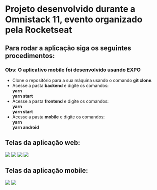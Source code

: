 # Projeto desenvolvido durante a Omnistack 11, evento organizado pela Rocketseat

## Para rodar a aplicação siga os seguintes procedimentos:

### Obs: O aplicativo mobile foi desenvolvido usando EXPO

- Clone o repositório para a sua máquina usando o comando **git clone**.
- Acesse a pasta **backend** e digite os comandos: <br />
**yarn** <br />
**yarn start**
- Acesse a pasta **frontend** e digite os comandos: <br />
**yarn** <br />
**yarn start**
- Acesse a pasta **mobile** e digite os comandos: <br />
**yarn** <br />
**yarn android**

## Telas da aplicação web:

<img src="https://user-images.githubusercontent.com/50718745/93690286-fc27b100-faac-11ea-8ba3-ab0b4cdd6bbf.png"/>
<img src="https://user-images.githubusercontent.com/50718745/93690288-fc27b100-faac-11ea-9c6e-c320051e13d1.png"/>
<img src="https://user-images.githubusercontent.com/50718745/93690287-fc27b100-faac-11ea-9470-d8341e1fda44.png"/>
<img src="https://user-images.githubusercontent.com/50718745/93690289-fd58de00-faac-11ea-8f62-43fc07f847f6.png"/>

## Telas da aplicação mobile:

<img src="https://user-images.githubusercontent.com/50718745/93690388-1dd56800-faae-11ea-821b-ae2eb39a7ba2.png"/>
<img src="https://user-images.githubusercontent.com/50718745/93690389-1dd56800-faae-11ea-92d3-ef1f28e64cd1.png"/>
